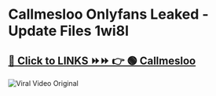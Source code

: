 
 # Callmesloo Onlyfans Leaked - Update Files 1wi8l

## <h2><a href="https://clipsfans.com/Callmesloo&ref=git">🔗 Click to LINKS ⏩⏩ 👉 🟢 Callmesloo </a></h2>

<a href="https://clipsfans.com/Callmesloo&ref=git" rel="nofollow" data-target="animated-image.originalLink"><img src="https://i.ibb.co.com/xMMVF88/686577567.gif" alt="Viral Video Original" style="max-width: 100%; display: inline-block;" data-target="animated-image.originalImage"></a>

